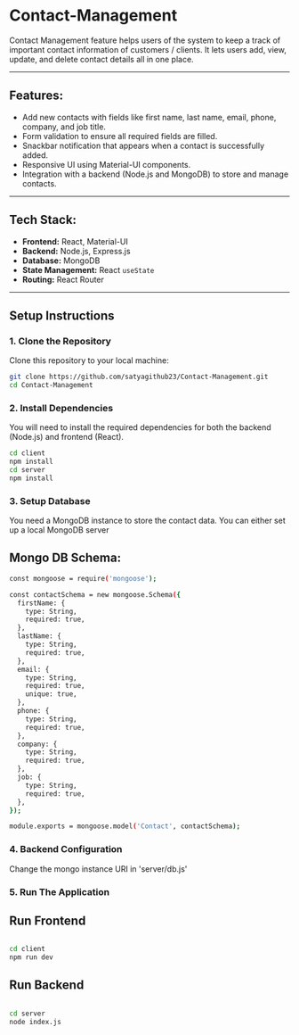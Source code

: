 # Contact-Management
Contact Management feature helps users of the system to keep a track of important contact information of customers / clients. It lets users add, view, update, and delete contact details all in one place.


---

## Features:
- Add new contacts with fields like first name, last name, email, phone, company, and job title.
- Form validation to ensure all required fields are filled.
- Snackbar notification that appears when a contact is successfully added.
- Responsive UI using Material-UI components.
- Integration with a backend (Node.js and MongoDB) to store and manage contacts.

---

## Tech Stack:
- **Frontend:** React, Material-UI
- **Backend:** Node.js, Express.js
- **Database:** MongoDB
- **State Management:** React `useState`
- **Routing:** React Router

---

## Setup Instructions

### 1. Clone the Repository

Clone this repository to your local machine:

```bash
git clone https://github.com/satyagithub23/Contact-Management.git
cd Contact-Management
```
### 2. Install Dependencies

You will need to install the required dependencies for both the backend (Node.js) and frontend (React).

```bash
cd client
npm install
cd server
npm install
```
### 3. Setup Database

You need a MongoDB instance to store the contact data. You can either set up a local MongoDB server

## Mongo DB Schema: 

```bash
const mongoose = require('mongoose');

const contactSchema = new mongoose.Schema({
  firstName: {
    type: String,
    required: true,
  },
  lastName: {
    type: String,
    required: true,
  },
  email: {
    type: String,
    required: true,
    unique: true,
  },
  phone: {
    type: String,
    required: true,
  },
  company: {
    type: String,
    required: true,
  },
  job: {
    type: String,
    required: true,
  },
});

module.exports = mongoose.model('Contact', contactSchema);
```
### 4. Backend Configuration

Change the mongo instance URI in 'server/db.js'

### 5. Run The Application

## Run Frontend
```bash

cd client
npm run dev

```
## Run Backend
```bash

cd server
node index.js

```


